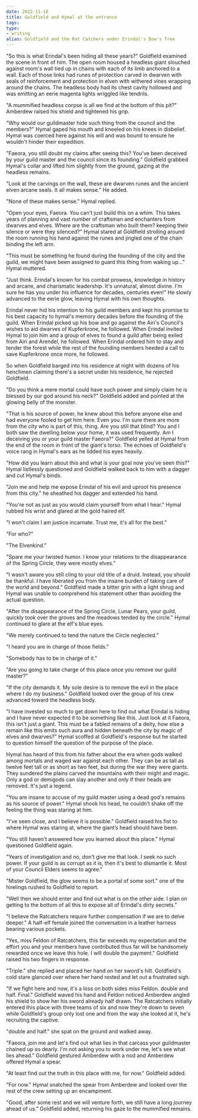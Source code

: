 ```yaml
---
date: 2022-11-18
title: Goldfield and Hymal at the entrance
tags:
type:
- writing
alias: Goldfield and the Rat Catchers under Erindal's Bow's Tree
---
```


"So this is what Erindal's been hiding all these years?" Goldfield examined the scene in front of him. The open room housed a headless giant slouched against room's wall tied up in chains with each of its limb anchored to a wall. Each of those links had runes of protection carved in dwarven with seals of reinforcement and protection in elven with withered vines wrapping around the chains. The headless body had its chest cavity hollowed and was emitting an eerie magenta lights wriggled like tendrils.

"A mummified headless corpse is all we find at the bottom of this pit?" Amberdew raised his shield and tightened his grip.

"Why would our guildmaster hide such thing from the council and the members?" Hymal gaped his mouth and kneeled on his knees in disbelief. Hymal was coerced here against his will and was bound to ensure he wouldn't hinder their expedition.

"Faeora, you still doubt my claims after seeing this? You've been deceived by your guild master and the council since its founding." Goldfield grabbed Hymal's collar and lifted him slightly from the ground, gazing at the headless remains.

"Look at the carvings on the wall, these are dwarven runes and the ancient elven arcane seals. It all makes sense." He added.

"None of these makes sense." Hymal replied.

"Open your eyes, Faeora. You can't just build this on a whim. This takes years of planning and vast number of craftsman and enchanters from dwarves and elves. Where are the craftsman who built them? keeping their silence or were they silenced?" Hymal stared at Goldfield strolling around the room running his hand against the runes and jingled one of the chain binding the left arm.

"This must be something he found during the founding of the city and the guild, we might have been assigned to guard this thing from waking up..." Hymal muttered.

"Just think. Erindal's known for his combat prowess, knowledge in history and arcane, and charismatic leadership. It's unnatural, almost divine. I'm sure he has you under his influence for decades, centuries even!" He slowly advanced to the eerie glow, leaving Hymal with his own thoughts.

Erindal never hid his intention to his guild members and kept his promise to his best capacity to hymal's memory decades before the founding of the guild. When Erindal picked up his bow and go against the Airi's Council's wishes to aid dwarves of Kupferkrone, he followed. When Erindal invited Hymal to join him and a group of elves to found a guild after being exiled from Airi and Arendel, he followed. When Erindal ordered him to stay and tender the forest while the rest of the founding members heeded a call to save Kupferkrone once more, he followed.

So when Goldfield barged into his residence at night with dozens of his henchmen claiming there's a secret under his residence, he rejected Goldfield.

"Do you think a mere mortal could have such power and simply claim he is blessed by our god around his neck?" Goldfield added and pointed at the glowing belly of the monster.

"That is his source of power, he knew about this before anyone else and had everyone fooled to get him here. Even you. I'm sure there are more from the city who is part of this, thing. Are you still that blind? You and I both saw the dwelling below your home, it was used frequently. Am I deceiving you or your guild master Faeora?" Goldfield yelled at Hymal from the end of the room in front of the giant's torso. The echoes of Goldfield's voice rang in Hymal's ears as he lidded his eyes heavily.

"How did you learn about this and what is your goal now you've seen this?" Hymal listlessly questioned and Goldfield walked back to him with a dagger and cut Hymal's binds.

"Join me and help me expose Erindal of his evil and uproot his presence from this city." he sheathed his dagger and extended his hand.

"You're not as just as you would claim yourself from what I hear." Hymal rubbed his wrist and glared at the gold haired elf.

"I won't claim I am justice incarnate. Trust me, it's all for the best."

"For who?"

"The Elvenkind."

"Spare me your twisted humor. I know your relations to the disappearance of the Spring Circle, they were mostly elves."

"I wasn't aware you still cling to your old title of a druid. Instead, you should be thankful. I have liberated you from the insane burden of taking care of the world and beyond." Goldfield made a bitter grin with a light shrug and Hymal was unable to comprehend his statement other than avoiding the actual question.

"After the disappearance of the Spring Circle, Lunar Pears, your guild, quickly took over the groves and the meadows tended by the circle." Hymal continued to glare at the elf's blue eyes.

"We merely continued to tend the nature the Circle neglected."

"I heard you are in charge of those fields."

"Somebody has to be in charge of it."

"Are you going to take charge of this place once you remove our guild master?"

"If the city demands it. My sole desire is to remove the evil in the place where I do my business." Goldfield looked over the group of his crew advanced toward the headless body.

"I have invested so much to get down here to find out what Erindal is hiding and I have never expected it to be something like this. Just look at it Faeora, this isn't just a giant. This must be a fabled remains of a deity, how else a remain like this emits such aura and hidden beneath the city by magic of elves and dwarves?" Hymal scoffed at Goldfield's response but he started to question himself the question of the purpose of the place.

Hymal has heard of this from his father about the era when gods walked among mortals and waged war against each other. They can be as tall as twelve feet tall or as short as two feet, but during the war they were giants. They sundered the plains carved the mountains with their might and magic. Only a god or demigods can slay another and only if their heads are removed. It's just a legend.

"You are insane to accuse of my guild master using a dead god's remains as his source of power." Hymal shook his head, he couldn’t shake off the feeling the thing was staring at him.

"I've seen close, and I believe it is possible." Goldfield raised his fist to where Hymal was staring at, where the giant’s head should have been.

"You still haven't answered how you learned about this place." Hymal questioned Goldfield again.

"Years of investigation and no, don't give me that look. I seek no such power. If your guild is as corrupt as it is, then it's best to dismantle it. Most of your Council Elders seems to agree."

"Mister Goldfield, the glow seems to be a portal of some sort." one of the hirelings rushed to Goldfield to report.

"Well then we should enter and find out what is on the other side. I plan on getting to the bottom of all this to expose all of Erindal's dirty secrets."

"I believe the Ratcatchers require further compensation if we are to delve deeper." A half-elf female joined the conversation in a leather harness bearing various pockets.

"Yes, miss Feldon of Ratcatchers, this far exceeds my expectation and the effort you and your members have contributed thus far will be handsomely rewarded once we leave this hole. I will double the payment." Goldfield raised his two fingers in response.

"Triple." she replied and placed her hand on her sword's hilt. Goldfield's cold stare glanced over where her hand rested and let out a frustrated sigh.

"If we fight here and now, it's a loss on both sides miss Feldon. double and half. Final." Goldfield waved his hand and Feldon noticed Amberdew angled his shield to show her his sword already half drawn. The Ratcatchers initially entered this place with three teams of six and now they're down to seven while Goldfield's group only lost one and from the way she looked at it, he's recruiting the captive.

"double and half." she spat on the ground and walked away.

"Faeora, join me and let's find out what lies in that carcass your guildmaster chained up so dearly. I'm not asking you to work under me, let's see what lies ahead." Goldfield gestured Amberdew with a nod and Amberdew offered Hymal a spear.

"At least find out the truth in this place with me, for now." Goldfield added.

"For now." Hymal snatched the spear from Amberdew and looked over the rest of the crew setting up an encampment.

"Good, after some rest and we will venture forth, we still have a long journey ahead of us." Goldfield added, returning his gaze to the mummified remains.
